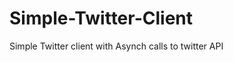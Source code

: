 Simple-Twitter-Client
=====================

Simple Twitter client with Asynch calls to twitter API
